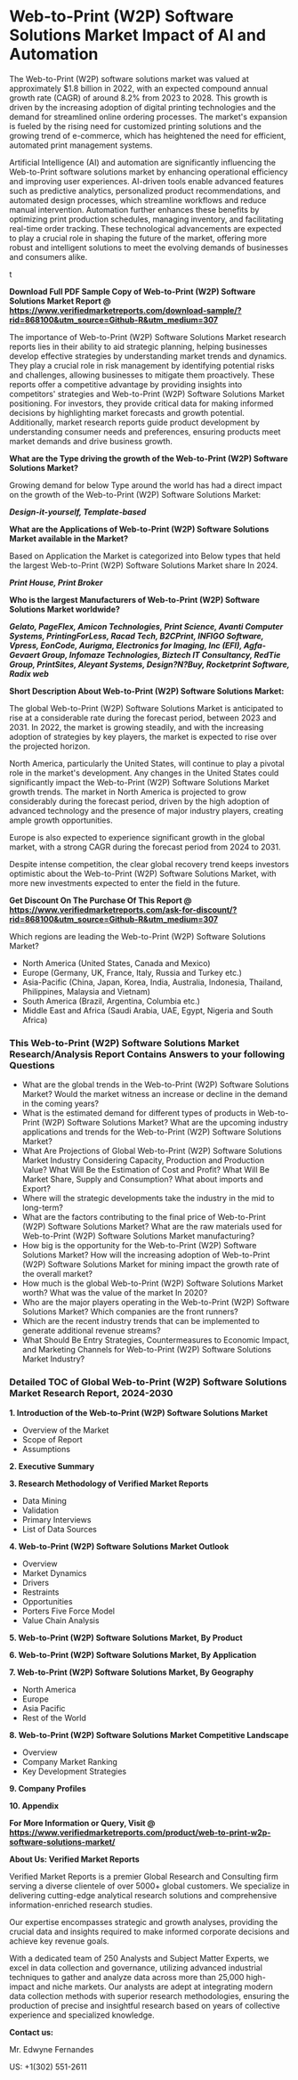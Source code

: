 <meta name="title" content="Global Web-to-Print (W2P) Software Solutions Market Impact of AI and Automation"><meta name="description" content="The Web-to-Print (W2P) software solutions market was valued at approximately $1.8 billion in 2022, with an expected compound annual growth rate (CAGR) of around 8.2% f"><meta name="title" content="Web-to-Print (W2P) Software Solutions Market Size, Share, Scope, Trends, Growth, Opportunities, Analysis, Forecast"><h1>Web-to-Print (W2P) Software Solutions Market Impact of AI and Automation</h1><p>The Web-to-Print (W2P) software solutions market was valued at approximately $1.8 billion in 2022, with an expected compound annual growth rate (CAGR) of around 8.2% from 2023 to 2028. This growth is driven by the increasing adoption of digital printing technologies and the demand for streamlined online ordering processes. The market's expansion is fueled by the rising need for customized printing solutions and the growing trend of e-commerce, which has heightened the need for efficient, automated print management systems.</p><p>Artificial Intelligence (AI) and automation are significantly influencing the Web-to-Print software solutions market by enhancing operational efficiency and improving user experiences. AI-driven tools enable advanced features such as predictive analytics, personalized product recommendations, and automated design processes, which streamline workflows and reduce manual intervention. Automation further enhances these benefits by optimizing print production schedules, managing inventory, and facilitating real-time order tracking. These technological advancements are expected to play a crucial role in shaping the future of the market, offering more robust and intelligent solutions to meet the evolving demands of businesses and consumers alike.</p>t</p><p id="" class=""><strong>Download Full PDF Sample Copy of Web-to-Print (W2P) Software Solutions Market Report @ <a href="https://www.verifiedmarketreports.com/download-sample/?rid=868100&utm_source=Github-R&utm_medium=307" target="_blank">https://www.verifiedmarketreports.com/download-sample/?rid=868100&utm_source=Github-R&utm_medium=307</a></strong></p><p>The importance of&nbsp;Web-to-Print (W2P) Software Solutions Market research reports lies in their ability to aid strategic planning, helping businesses develop effective strategies by understanding market trends and dynamics. They play a crucial role in risk management by identifying potential risks and challenges, allowing businesses to mitigate them proactively. These reports offer a competitive advantage by providing insights into competitors' strategies and Web-to-Print (W2P) Software Solutions Market positioning. For investors, they provide critical data for making informed decisions by highlighting market forecasts and growth potential. Additionally, market research reports guide product development by understanding consumer needs and preferences, ensuring products meet market demands and drive business growth.</p><p><strong>What are the&nbsp;Type driving the growth of the Web-to-Print (W2P) Software Solutions Market?</strong></p><p id="" class="">Growing demand for below Type around the world has had a direct impact on the growth of the Web-to-Print (W2P) Software Solutions Market:</p><em><strong>Design-it-yourself, Template-based</strong></em></p><strong>What are the&nbsp;Applications&nbsp;of Web-to-Print (W2P) Software Solutions Market available in the Market?</strong></p><p id="" class="">Based on Application the Market is categorized into Below types that held the largest Web-to-Print (W2P) Software Solutions Market share In 2024.</p><em><strong>Print House, Print Broker</strong></em></p><strong>Who is the largest Manufacturers of Web-to-Print (W2P) Software Solutions Market worldwide?</strong></p><p><em><strong>Gelato, PageFlex, Amicon Technologies, Print Science, Avanti Computer Systems, PrintingForLess, Racad Tech, B2CPrint, INFIGO Software, Vpress, EonCode, Aurigma, Electronics for Imaging, Inc (EFI), Agfa-Gevaert Group, Infomaze Technologies, Biztech IT Consultancy, RedTie Group, PrintSites, Aleyant Systems, Design?N?Buy, Rocketprint Software, Radix web</strong></em></p><p id="" class=""><strong>Short Description About Web-to-Print (W2P) Software Solutions Market:</strong></p><p>The global Web-to-Print (W2P) Software Solutions Market is anticipated to rise at a considerable rate during the forecast period, between 2023 and 2031. In 2022, the market is growing steadily, and with the increasing adoption of strategies by key players, the market is expected to rise over the projected horizon.</p><p>North America, particularly the United States, will continue to play a pivotal role in the market's development. Any changes in the United States could significantly impact the Web-to-Print (W2P) Software Solutions Market growth trends. The market in North America is projected to grow considerably during the forecast period, driven by the high adoption of advanced technology and the presence of major industry players, creating ample growth opportunities.</p><p>Europe is also expected to experience significant growth in the global market, with a strong CAGR during the forecast period from 2024 to 2031.</p><p>Despite intense competition, the clear global recovery trend keeps investors optimistic about the Web-to-Print (W2P) Software Solutions Market, with more new investments expected to enter the field in the future.</p><p id="" class=""><strong>Get Discount On The Purchase Of This Report @ <a href="https://www.verifiedmarketreports.com/ask-for-discount/?rid=868100&utm_source=Github-R&utm_medium=307" target="_blank">https://www.verifiedmarketreports.com/ask-for-discount/?rid=868100&utm_source=Github-R&utm_medium=307</a></strong></p>Which regions are leading the Web-to-Print (W2P) Software Solutions Market?</p><ul><li>North America (United States, Canada and Mexico)</li><li>Europe (Germany, UK, France, Italy, Russia and Turkey etc.)</li><li>Asia-Pacific (China, Japan, Korea, India, Australia, Indonesia, Thailand, Philippines, Malaysia and Vietnam)</li><li>South America (Brazil, Argentina, Columbia etc.)</li><li>Middle East and Africa (Saudi Arabia, UAE, Egypt, Nigeria and South Africa)</li></ul><h3 id="" class="">This Web-to-Print (W2P) Software Solutions Market Research/Analysis Report Contains Answers to your following Questions</h3><ul><li>What are the global trends in the Web-to-Print (W2P) Software Solutions Market? Would the market witness an increase or decline in the demand in the coming years?</li><li>What is the estimated demand for different types of products in Web-to-Print (W2P) Software Solutions Market? What are the upcoming industry applications and trends for the Web-to-Print (W2P) Software Solutions Market?</li><li>What Are Projections of Global Web-to-Print (W2P) Software Solutions Market Industry Considering Capacity, Production and Production Value? What Will Be the Estimation of Cost and Profit? What Will Be Market Share, Supply and Consumption? What about imports and Export?</li><li>Where will the strategic developments take the industry in the mid to long-term?</li><li>What are the factors contributing to the final price of Web-to-Print (W2P) Software Solutions Market? What are the raw materials used for Web-to-Print (W2P) Software Solutions Market manufacturing?</li><li>How big is the opportunity for the Web-to-Print (W2P) Software Solutions Market? How will the increasing adoption of Web-to-Print (W2P) Software Solutions Market for mining impact the growth rate of the overall market?</li><li>How much is the global Web-to-Print (W2P) Software Solutions Market worth? What was the value of the market In 2020?</li><li>Who are the major players operating in the Web-to-Print (W2P) Software Solutions Market? Which companies are the front runners?</li><li>Which are the recent industry trends that can be implemented to generate additional revenue streams?</li><li>What Should Be Entry Strategies, Countermeasures to Economic Impact, and Marketing Channels for Web-to-Print (W2P) Software Solutions Market Industry?</li></ul><h3 id="" class="">Detailed TOC of Global Web-to-Print (W2P) Software Solutions Market Research Report, 2024-2030</h3><p id="" class=""><strong>1. Introduction of the Web-to-Print (W2P) Software Solutions Market</strong></p><ul><li>Overview of the Market</li><li>Scope of Report</li><li>Assumptions</li></ul><p id="" class=""><strong>2. Executive Summary</strong></p><p id="" class=""><strong>3. Research Methodology of Verified Market Reports</strong></p><ul><li>Data Mining</li><li>Validation</li><li>Primary Interviews</li><li>List of Data Sources</li></ul><p id="" class=""><strong>4. Web-to-Print (W2P) Software Solutions Market Outlook</strong></p><ul><li>Overview</li><li>Market Dynamics</li><li>Drivers</li><li>Restraints</li><li>Opportunities</li><li>Porters Five Force Model</li><li>Value Chain Analysis</li></ul><p id="" class=""><strong>5. Web-to-Print (W2P) Software Solutions Market, By Product</strong></p><p id="" class=""><strong>6. Web-to-Print (W2P) Software Solutions Market, By Application</strong></p><p id="" class=""><strong>7. Web-to-Print (W2P) Software Solutions Market, By Geography</strong></p><ul><li>North America</li><li>Europe</li><li>Asia Pacific</li><li>Rest of the World</li></ul><p id="" class=""><strong>8. Web-to-Print (W2P) Software Solutions Market Competitive Landscape</strong></p><ul><li>Overview</li><li>Company Market Ranking</li><li>Key Development Strategies</li></ul><p id="" class=""><strong>9. Company Profiles</strong></p><p id="" class=""><strong>10. Appendix</strong></p><p id="" class=""><strong>For More Information or Query, Visit @ <a href="https://www.verifiedmarketreports.com/product/web-to-print-w2p-software-solutions-market/" target="_blank">https://www.verifiedmarketreports.com/product/web-to-print-w2p-software-solutions-market/</a></strong></p><p id="" class=""><strong>About Us: Verified Market Reports</strong></p><p id="" class="">Verified Market Reports is a premier Global Research and Consulting firm serving a diverse clientele of over 5000+ global customers. We specialize in delivering cutting-edge analytical research solutions and comprehensive information-enriched research studies.</p><p id="" class="">Our expertise encompasses strategic and growth analyses, providing the crucial data and insights required to make informed corporate decisions and achieve key revenue goals.</p><p id="" class="">With a dedicated team of 250 Analysts and Subject Matter Experts, we excel in data collection and governance, utilizing advanced industrial techniques to gather and analyze data across more than 25,000 high-impact and niche markets. Our analysts are adept at integrating modern data collection methods with superior research methodologies, ensuring the production of precise and insightful research based on years of collective experience and specialized knowledge.</p><p id="" class=""><strong>Contact us:</strong></p><p id="" class="">Mr. Edwyne Fernandes</p><p id="" class="">US: +1(302) 551-2611</p>